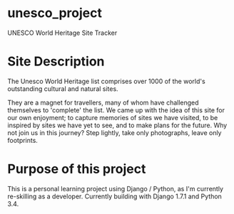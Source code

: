 unesco_project
==============

UNESCO World Heritage Site Tracker

Site Description
================

The Unesco World Heritage list comprises over 1000 of the world's outstanding cultural and natural sites.

They are a magnet for travellers, many of whom have challenged themselves to 'complete' the list. We came up with the idea of this site for our own enjoyment; to capture memories of sites we have visited, to be inspired by sites we have yet to see, and to make plans for the future. Why not join us in this journey? Step lightly, take only photographs, leave only footprints.

Purpose of this project
=======================

This is a personal learning project using Django / Python, as I'm currently re-skilling as a developer. Currently building with Django 1.7.1 and Python 3.4.
